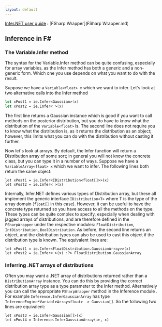 ```yaml
---
layout: default 
--- 
```

[Infer.NET user guide](index.md) : [FSharp Wrapper](FSharp Wrapper.md)

## Inference in F\#

### The Variable.Infer method

The syntax for the Variable.Infer method can be quite confusing, especially for array variables, as the Infer method has both a generic and a non-generic form. Which one you use depends on what you want to do with the result.

Suppose we have a `Variable<float> x` which we want to infer. Let's look at two alternative calls into the Infer method

```fsharp
let xPost1 = ie.Infer<Gaussian>(x)  
let xPost2 = ie.Infer< >(x)
```

The first line returns a Gaussian instance which is good if you want to call methods on the posterior distribution, but you do have to know what the distribution of the `Variable<float>` is. The second line does not require you to know what the distribution is, as it returns the distribution as an object; however, this limits what you can do with the distribution without casting it further.

Now let's look at arrays. By default, the Infer function will return a Distribution array of some sort; in general you will not know the concrete class, but you can type it in a number of ways. Suppose we have a `VariableArray<float> x` which we want to infer. The following lines both return the same object:

```
let xPost1 = ie.Infer<IDistribution<float[]>>(x)  
let xPost2 = ie.Infer< >(x)
```

Internally, Infer.NET defines various types of Distribution array, but these all implement the generic interface `IDistribution<T>` where T is the type of the array domain (`float[]` in this case). However, it can be useful to have the concrete type returned so you have access to all the methods on the type. These types can be quite complex to specify, especially when dealing with jagged arrays of distributions, and are therefore defined in the `FSharpWrapper` under the respective modules: `FloatDistribution`, `IntDistribution`, `BoolDistribution`. As before, the second line returns an object, and the distribution types can also be used to cast this object if the distribution type is known. The equivalent lines are:

```
let xPost1 = ie.Infer<FloatDistribution.GaussianArray>>(x)  
let xPost2 = ie.Infer< >(x) :?> FloatDistribution.GaussianArray
```

### Inferring .NET arrays of distributions

Often you may want a .NET array of distributions returned rather than a `DistributionArray` instance. You can do this by providing the correct distribution array type as a type parameter to the Infer method. Alternatively you can call the appropriate `FSharpWrapper` method in the Inference module . For example `Inference.InferGaussianArray` has type `InferenceEngine*VariableArray<float> -> Gaussian[]`. So the following two lines are equivalent:

```
let xPost3 = ie.Infer<Gaussian[]>(x)  
let xPost4 = Inference.InferGaussianArray(ie, x)
```
